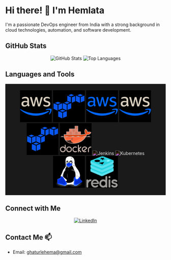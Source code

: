 <!-- Title -->
# Hi there! 👋 I'm Hemlata

<!-- Introduction -->
I'm a passionate DevOps engineer from India with a strong background in cloud technologies, automation, and software development.

<!-- GitHub Stats -->
## GitHub Stats
<div align="center">
  <img src="https://github-readme-stats.vercel.app/api?username=hemlataghaturle&show_icons=true&theme=dark" alt="GitHub Stats" width="48%" />
  <img src="https://github-readme-stats.vercel.app/api/top-langs/?username=hemlataghaturle&layout=compact&theme=dark" alt="Top Languages" width="48%" />
</div>

<!-- Languages and Tools -->
## Languages and Tools
<p align="center" style="background-color: #1a1a1a; padding: 20px;">
  <img src="https://raw.githubusercontent.com/devicons/devicon/master/icons/amazonwebservices/amazonwebservices-original-wordmark.svg" alt="AWS" width="100" height="100" style="filter: invert(1);"/>
  <img src="https://raw.githubusercontent.com/devicons/devicon/master/icons/amazonwebservices/amazonwebservices-original.svg" alt="Amazon EC2" width="100" height="100" style="filter: invert(1);"/>
  <img src="https://raw.githubusercontent.com/devicons/devicon/master/icons/amazonwebservices/amazonwebservices-plain-wordmark.svg" alt="Amazon S3" width="100" height="100" style="filter: invert(1);"/>
  <img src="https://raw.githubusercontent.com/devicons/devicon/master/icons/amazonwebservices/amazonwebservices-original-wordmark.svg" alt="Amazon SQS" width="100" height="100" style="filter: invert(1);"/>
  <img src="https://raw.githubusercontent.com/devicons/devicon/master/icons/amazonwebservices/amazonwebservices-original.svg" alt="Amazon DynamoDB" width="100" height="100" style="filter: invert(1);"/>
  <img src="https://raw.githubusercontent.com/devicons/devicon/master/icons/docker/docker-original-wordmark.svg" alt="Docker" width="100" height="100" style="filter: invert(1);"/>
  <img src="https://www.vectorlogo.zone/logos/jenkins/jenkins-icon.svg" alt="Jenkins" width="100" height="100" style="filter: invert(1);"/>
  <img src="https://www.vectorlogo.zone/logos/kubernetes/kubernetes-icon.svg" alt="Kubernetes" width="100" height="100" style="filter: invert(1);"/>
  <img src="https://raw.githubusercontent.com/devicons/devicon/master/icons/linux/linux-original.svg" alt="Linux" width="100" height="100" style="filter: invert(1);"/>
  <img src="https://raw.githubusercontent.com/devicons/devicon/master/icons/redis/redis-original-wordmark.svg" alt="Redis" width="100" height="100" style="filter: invert(1);"/>
</p>

<!-- Connect with Me -->
## Connect with Me
<p align="center">
  <a href="https://linkedin.com/in/hemlatagaturle" target="_blank" rel="noopener noreferrer">
    <img src="https://raw.githubusercontent.com/rahuldkjain/github-profile-readme-generator/master/src/images/icons/Social/linked-in-alt.svg" alt="LinkedIn" width="30" height="30" />
  </a>
</p>

<!-- Contact -->
## Contact Me 📫
- Email: [ghaturlehema@gmail.com](mailto:ghaturlehema@gmail.com)
